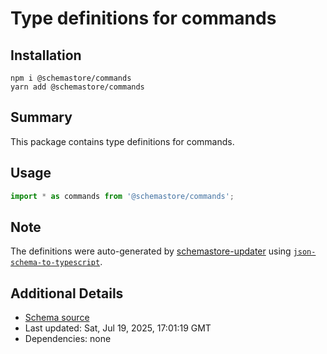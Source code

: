 # Type definitions for commands

## Installation

```
npm i @schemastore/commands
yarn add @schemastore/commands
```

## Summary

This package contains type definitions for commands.

## Usage

```ts
import * as commands from '@schemastore/commands';
```

## Note

The definitions were auto-generated by [schemastore-updater](https://github.com/ffflorian/schemastore-updater) using [`json-schema-to-typescript`](https://www.npmjs.com/package/json-schema-to-typescript).

## Additional Details

* [Schema source](https://github.com/SchemaStore/schemastore/tree/master/src/schemas/json/commands)
* Last updated: Sat, Jul 19, 2025, 17:01:19 GMT
* Dependencies: none
